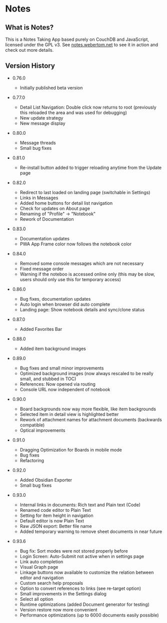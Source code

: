 # Notes

## What is Notes?
This is a Notes Taking App based purely on CouchDB and JavaScript, licensed under the GPL v3. See <a href="https://notes.webertom.net" target="_blank">notes.webertom.net</a> to see it in action and check out more details.

## Version History
- 0.76.0
    - Initially published beta version

- 0.77.0 
    - Detail List Navigation: Double click now returns to root (previously this reloaded the area and was used for debugging)
    - New update strategy
    - New message display

- 0.80.0
    - Message threads
    - Small bug fixes

- 0.81.0
    - Re-install button added to trigger reloading anytime from the Update page

- 0.82.0
    - Redirect to last loaded on landing page (switchable in Settings)
    - Links in Messages
    - Added home buttons for detail list navigation
    - Check for updates on About page
    - Renaming of "Profile" -> "Notebook"
    - Rework of Documentation

- 0.83.0
	- Documentation updates
	- PWA App Frame color now follows the notebook color

- 0.84.0
    - Removed some console messages which are not necessary
    - Fixed message order
    - Warning if the noteboo is accessed online only (this may be slow, users should only use this for temporary access)
 
- 0.86.0
    - Bug fixes, documentation updates
    - Auto login when browser did auto complete
    - Landing page: Show notebook details and sync/clone status
    
- 0.87.0
    - Added Favorites Bar

- 0.88.0
    - Added item background images

- 0.89.0
    - Bug fixes and small minor improvements
    - Optimized background images (now always rescaled to be really small, and stubbed in TOC)
    - References: Now opened via routing
    - Console URL now independent of notebook

- 0.90.0
    - Board backgrounds now way more flexible, like item backgrounds
    - Selected item in detail view is highlighted better
    - Rework of attachment names for attachment documents (backwards compatible)
    - Optical improvements

- 0.91.0
    - Dragging Optimization for Boards in mobile mode
    - Bug fixes
    - Refactoring

- 0.92.0
    - Added Obsidian Exporter
    - Small bug fixes

- 0.93.0 
    - Internal links in documents: Rich text and Plain text (Code)
    - Renamed code editor to Plain Text
    - Setting for item height in navigation
    - Default editor is now Plain Text
    - Raw JSON export: Better file name
    - Added temporary warning to remove sheet documents in near future

- 0.93.6
    - Bug fix: Sort modes were not stored properly before
    - Login Screen: Auto-Submit not active when in settings page
    - Link auto completion
    - Visual Graph page
    - Linkage buttons now available to customize the relation between editor and navigation
    - Custom search help proposals
    - Option to convert references to links (see re-target option)
    - Small improvements in the Settings dialog
    - Select all option
    - Runtime optimizations (added Document generator for testing)
    - Version restore now more convenient
    - Performance optimizations (up to 6000 documents easily possible)
    
    
    
